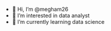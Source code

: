 - 👋 Hi, I’m @megham26
- 👀 I’m interested in data analyst
- 🌱 I’m currently learning data science


<!---
megham26/megham26 is a ✨ special ✨ repository because its `README.md` (this file) appears on your GitHub profile.
You can click the Preview link to take a look at your changes.
--->
